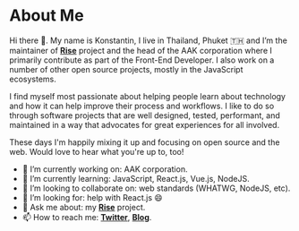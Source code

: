 # About Me

Hi there 👋. My name is Konstantin, I live in Thailand, Phuket 🇹🇭 and I’m the maintainer of [**Rise**](https://github.com/wotkad/rise) project and the head  of the AAK corporation where I primarily contribute as part of the Front-End Developer. I also work on a number of other open source projects, mostly in the JavaScript ecosystems.

I find myself most passionate about helping people learn about technology and how it can help improve their process and workflows. I like to do so through software projects that are well designed, tested, performant, and maintained in a way that advocates for great experiences for all involved.

These days I'm happily mixing it up and focusing on open source and the web. Would love to hear what you're up to, too!

- 🔭 I’m currently working on: AAK corporation.
- 🌱 I’m currently learning: JavaScript, React.js, Vue.js, NodeJS.
- 👯 I’m looking to collaborate on: web standards (WHATWG, NodeJS, etc).
- 🤔 I’m looking for: help with React.js 😄
- 💬 Ask me about: my [**Rise**](https://github.com/wotkad/rise) project.
- 📫 How to reach me: [**Twitter**](https://twitter.com/wotkad), [**Blog**](https://www.wotkad.ru).
